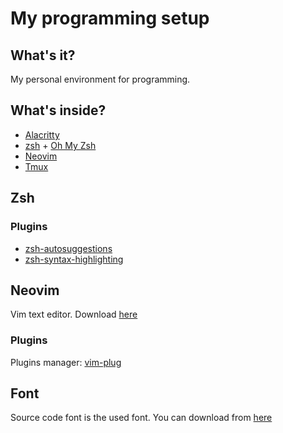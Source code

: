 # My programming setup

## What's it?
My personal environment for programming.

## What's inside?

* [Alacritty](https://github.com/jwilm/alacritty)
* [zsh](https://www.zsh.org/) + [Oh My Zsh](https://ohmyz.sh/)
* [Neovim](https://github.com/neovim/neovim)
* [Tmux](https://github.com/tmux/tmux)


## Zsh

### Plugins

- [zsh-autosuggestions](https://github.com/zsh-users/zsh-autosuggestions)
- [zsh-syntax-highlighting](https://github.com/zsh-users/zsh-syntax-highlighting)

## Neovim

Vim text editor. Download [here](https://neovim.io/)

### Plugins

Plugins manager: [vim-plug](https://github.com/junegunn/vim-plug)


## Font

Source code font is the used font. You can download from [here](https://github.com/adobe-fonts/source-code-pro)


